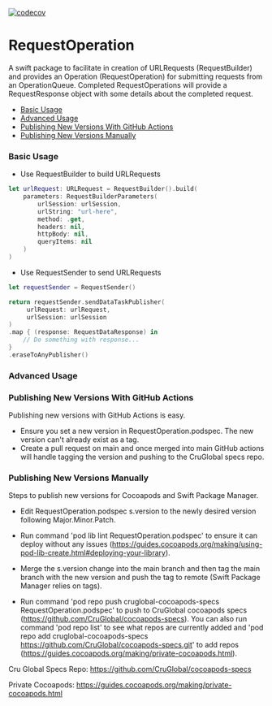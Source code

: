 [![codecov](https://codecov.io/gh/CruGlobal/request-operation-ios/branch/main/graph/badge.svg)](https://codecov.io/gh/CruGlobal/request-operation-ios)

RequestOperation
================

A swift package to facilitate in creation of URLRequests (RequestBuilder) and provides an Operation (RequestOperation) for submitting requests from an OperationQueue.  Completed RequestOperations will provide a RequestResponse object with some details about the completed request. 

- [Basic Usage](#basic-usage)
- [Advanced Usage](#advanced-usage)
- [Publishing New Versions With GitHub Actions](#publishing-new-versions-with-github-actions)
- [Publishing New Versions Manually](#publishing-new-versions-manually)

### Basic Usage

- Use RequestBuilder to build URLRequests

```swift
let urlRequest: URLRequest = RequestBuilder().build(
    parameters: RequestBuilderParameters(
        urlSession: urlSession,
        urlString: "url-here",
        method: .get,
        headers: nil,
        httpBody: nil,
        queryItems: nil
    )
)
```

- Use RequestSender to send URLRequests

```swift
let requestSender = RequestSender()

return requestSender.sendDataTaskPublisher(
     urlRequest: urlRequest,
     urlSession: urlSession
)
.map { (response: RequestDataResponse) in
    // Do something with response...
}
.eraseToAnyPublisher()
```

### Advanced Usage

### Publishing New Versions With GitHub Actions

Publishing new versions with GitHub Actions is easy.

- Ensure you set a new version in RequestOperation.podspec.  The new version can't already exist as a tag.
- Create a pull request on main and once merged into main GitHub actions will handle tagging the version and pushing to the CruGlobal specs repo.

### Publishing New Versions Manually

Steps to publish new versions for Cocoapods and Swift Package Manager. 

- Edit RequestOperation.podspec s.version to the newly desired version following Major.Minor.Patch.

- Run command 'pod lib lint RequestOperation.podspec' to ensure it can deploy without any issues (https://guides.cocoapods.org/making/using-pod-lib-create.html#deploying-your-library).

- Merge the s.version change into the main branch and then tag the main branch with the new version and push the tag to remote (Swift Package Manager relies on tags).  

- Run command 'pod repo push cruglobal-cocoapods-specs RequestOperation.podspec' to push to CruGlobal cocoapods specs (https://github.com/CruGlobal/cocoapods-specs).  You can also run command 'pod repo list' to see what repos are currently added and 'pod repo add cruglobal-cocoapods-specs https://github.com/CruGlobal/cocoapods-specs.git' to add repos (https://guides.cocoapods.org/making/private-cocoapods.html).


Cru Global Specs Repo: https://github.com/CruGlobal/cocoapods-specs

Private Cocoapods: https://guides.cocoapods.org/making/private-cocoapods.html
